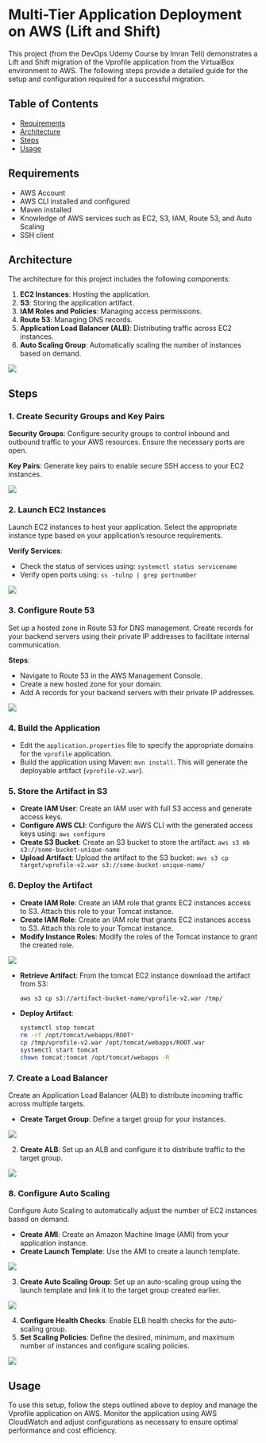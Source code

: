 # Multi-Tier Application Deployment on AWS (Lift and Shift)

This project (from the DevOps Udemy Course by Imran Teli) demonstrates a Lift and Shift migration of the Vprofile application from the VirtualBox environment to AWS. The following steps provide a detailed guide for the setup and configuration required for a successful migration.

## Table of Contents
- [Requirements](#requirements)
- [Architecture](#architecture)
- [Steps](#steps)
- [Usage](#usage)

## Requirements
- AWS Account
- AWS CLI installed and configured
- Maven installed
- Knowledge of AWS services such as EC2, S3, IAM, Route 53, and Auto Scaling
- SSH client

## Architecture
The architecture for this project includes the following components:
1. **EC2 Instances**: Hosting the application.
2. **S3**: Storing the application artifact.
3. **IAM Roles and Policies**: Managing access permissions.
4. **Route 53**: Managing DNS records.
5. **Application Load Balancer (ALB)**: Distributing traffic across EC2 instances.
6. **Auto Scaling Group**: Automatically scaling the number of instances based on demand.

<img src="../aws-lift-and-shift/vprofile-aws-lift-and-shift.png">

## Steps
### 1. Create Security Groups and Key Pairs
**Security Groups**: Configure security groups to control inbound and outbound traffic to your AWS resources. Ensure the necessary ports are open.

**Key Pairs**: Generate key pairs to enable secure SSH access to your EC2 instances.

<img src="../aws-lift-and-shift/img/sg.png">

### 2. Launch EC2 Instances
Launch EC2 instances to host your application. Select the appropriate instance type based on your application’s resource requirements.

**Verify Services**:
- Check the status of services using: `systemctl status servicename`
- Verify open ports using: `ss -tulnp | grep portnumber`

<img src="../aws-lift-and-shift/img/ec2.png">


### 3. Configure Route 53
Set up a hosted zone in Route 53 for DNS management. Create records for your backend servers using their private IP addresses to facilitate internal communication.

**Steps**:
- Navigate to Route 53 in the AWS Management Console.
- Create a new hosted zone for your domain.
- Add A records for your backend servers with their private IP addresses.

<img src="../aws-lift-and-shift/img/r53.png">


### 4. Build the Application
- Edit the `application.properties` file to specify the appropriate domains for the `vprofile` application.
- Build the application using Maven: `mvn install`. This will generate the deployable artifact (`vprofile-v2.war`).

### 5. Store the Artifact in S3
- **Create IAM User**: Create an IAM user with full S3 access and generate access keys.
- **Configure AWS CLI**: Configure the AWS CLI with the generated access keys using: `aws configure`
- **Create S3 Bucket**: Create an S3 bucket to store the artifact: `aws s3 mb s3://some-bucket-unique-name`
- **Upload Artifact**: Upload the artifact to the S3 bucket: `aws s3 cp target/vprofile-v2.war s3://some-bucket-unique-name/`

### 6. Deploy the Artifact
- **Create IAM Role**: Create an IAM role that grants EC2 instances access to S3. Attach this role to your Tomcat instance.
- **Create IAM Role**: Create an IAM role that grants EC2 instances access to S3. Attach this role to your Tomcat instance.
- **Modify Instance Roles**: Modify the roles of the Tomcat instance to grant the created role.

<img src="../aws-lift-and-shift/img/ec2s3role.png">

- **Retrieve Artifact**: From the tomcat EC2 instance download the artifact from S3:
    ```sh
    aws s3 cp s3://artifact-bucket-name/vprofile-v2.war /tmp/
    ```
- **Deploy Artifact**:
    ```sh
    systemctl stop tomcat
    rm -rf /opt/tomcat/webapps/ROOT*
    cp /tmp/vprofile-v2.war /opt/tomcat/webapps/ROOT.war
    systemctl start tomcat
    chown tomcat:tomcat /opt/tomcat/webapps -R
    ```

### 7. Create a Load Balancer
Create an Application Load Balancer (ALB) to distribute incoming traffic across multiple targets.

- **Create Target Group**: Define a target group for your instances.

<img src="../aws-lift-and-shift/img/tg.png">

2. **Create ALB**: Set up an ALB and configure it to distribute traffic to the target group.

<img src="../aws-lift-and-shift/img/alb.png">

### 8. Configure Auto Scaling
Configure Auto Scaling to automatically adjust the number of EC2 instances based on demand.

- **Create AMI**: Create an Amazon Machine Image (AMI) from your application instance.
- **Create Launch Template**: Use the AMI to create a launch template.

<img src="../aws-lift-and-shift/img/launchingtemplate.png">

3. **Create Auto Scaling Group**: Set up an auto-scaling group using the launch template and link it to the target group created earlier.

<img src="../aws-lift-and-shift/img/asg1.png">

4. **Configure Health Checks**: Enable ELB health checks for the auto-scaling group.
5. **Set Scaling Policies**: Define the desired, minimum, and maximum number of instances and configure scaling policies.

<img src="../aws-lift-and-shift/img/asg2.png">

## Usage
To use this setup, follow the steps outlined above to deploy and manage the Vprofile application on AWS. Monitor the application using AWS CloudWatch and adjust configurations as necessary to ensure optimal performance and cost efficiency.

